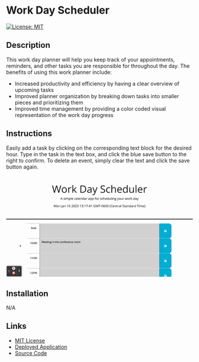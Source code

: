 # Work Day Scheduler 
[![License: MIT](https://img.shields.io/badge/License-MIT-yellow.svg)](https://opensource.org/licenses/MIT)

## Description 

This work day planner will help you keep track of your appointments, reminders, and other tasks you are responsible for throughout the day. The benefits of using this work planner include:

- Increased productivity and efficiency by having a clear overview of upcoming tasks 
- Improved planner organization by breaking down tasks into smaller pieces and prioritizing them
- Improved time management by providing a color coded visual representation of the work day progress 
 
## Instructions

Easily add a task by clicking on the corresponding text block for the desired hour. Type in the task in the text box, and click the blue save button to the right to confirm. To delete an event, simply clear the text and click the save button again. 


![add and remove tasks in work day scheduler](assets/Work%20Day%20Scheduler.gif)

## Installation 

N/A
## Links 

- [MIT License](https://choosealicense.com/licenses/mit/)
- [Deployed Application](https://gatewayss.github.io/gage-third-party-apis/)
- [Source Code](https://github.com/Gatewayss/gage-third-party-apis/blob/main/script.js)


